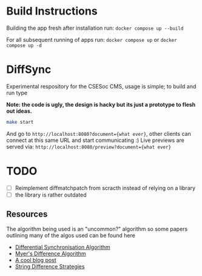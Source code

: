 # Build Instructions
Building the app fresh after installation
run:
`docker compose up --build`

For all subsequent running of apps
run:
`docker compose up`
or
`docker compose up -d`


# DiffSync

Experimental respository for the CSESoc CMS, usage is simple; to build and run type

<b>Note: the code is ugly, the design is hacky but its just a prototype to flesh out ideas.</b>
```sh
make start
```
And go to `http://localhost:8080?document={what ever}`, other clients can connect at this same URL and start communicating :)
Live previews are served via: `http://localhost:8080/preview?document={what ever}`

# TODO
 - [ ] Reimplement diffmatchpatch from scracth instead of relying on a library
 - [ ] the library is rather outdated

## Resources
The algorithm being used is an "uncommon?" algorithm so some papers outlining many of the algos used can be found here
 - [Differential Synchronisation Algorithm](https://neil.fraser.name/writing/sync/eng047-fraser.pdf)
 - [Myer's Difference Algorithm](http://www.xmailserver.org/diff2.pdf)
 - [A cool blog post](https://blog.jcoglan.com/2017/02/12/the-myers-diff-algorithm-part-1/)
 - [String Difference Strategies](https://neil.fraser.name/writing/diff/)

